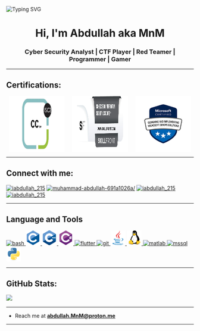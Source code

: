 
![Typing SVG](https://readme-typing-svg.herokuapp.com?font=Ubuntu&color=%2336BCF7&vCenter=true&height=35&lines=%23+Cyber+Security+Analyst;%E2%9C%93+Programmer;%E2%9C%93+Pentester;%E2%9C%93+CTF+Player+;%E2%9C%93+Red+Teamer;%E2%9C%93+Gamer)

<h1 align="center">Hi, I'm Abdullah aka MnM</h1>
<h3 align="center">Cyber Security Analyst | CTF Player | Red Teamer | Programmer | Gamer</h3>

---

## Certifications:
<div style="text-align: center; display: flex; justify-content: center; gap: 20px;">
    <img src="Images/CC.png" alt="CC" width="150">
    <img src="Images/ISO.png" alt="Information Security Associate" width="150">
    <img src="Images/DevOps.png" alt="Microsoft DevOps" width="150">
</div>
    
---

## Connect with me:
<p align="left">
<a href="https://twitter.com/iabdullah_215" target="blank"><img align="center" src="https://raw.githubusercontent.com/rahuldkjain/github-profile-readme-generator/master/src/images/icons/Social/twitter.svg" alt="iabdullah_215" height="30" width="40" /></a>
<a href="https://linkedin.com/in/muhammad-abdullah-691a1026a/" target="blank"><img align="center" src="https://raw.githubusercontent.com/rahuldkjain/github-profile-readme-generator/master/src/images/icons/Social/linked-in-alt.svg" alt="muhammad-abdullah-691a1026a/" height="30" width="40" /></a>
<a href="https://medium.com/iabdullah_215" target="blank"><img align="center" src="https://raw.githubusercontent.com/rahuldkjain/github-profile-readme-generator/master/src/images/icons/Social/medium.svg" alt="iabdullah_215" height="30" width="40" /></a>
<a href="https://discord.gg/iabdullah_215" target="blank"><img align="center" src="https://raw.githubusercontent.com/rahuldkjain/github-profile-readme-generator/master/src/images/icons/Social/discord.svg" alt="iabdullah_215" height="30" width="40" /></a>
</p>

---

## Language and Tools
<p align="left"> <a href="https://www.gnu.org/software/bash/" target="_blank" rel="noreferrer"> <img src="https://www.vectorlogo.zone/logos/gnu_bash/gnu_bash-icon.svg" alt="bash" width="40" height="40"/> </a> <a href="https://www.cprogramming.com/" target="_blank" rel="noreferrer"> <img src="https://raw.githubusercontent.com/devicons/devicon/master/icons/c/c-original.svg" alt="c" width="40" height="40"/> </a> <a href="https://www.w3schools.com/cpp/" target="_blank" rel="noreferrer"> <img src="https://raw.githubusercontent.com/devicons/devicon/master/icons/cplusplus/cplusplus-original.svg" alt="cplusplus" width="40" height="40"/> </a> <a href="https://www.w3schools.com/cs/" target="_blank" rel="noreferrer"> <img src="https://raw.githubusercontent.com/devicons/devicon/master/icons/csharp/csharp-original.svg" alt="csharp" width="40" height="40"/> </a> <a href="https://flutter.dev" target="_blank" rel="noreferrer"> <img src="https://www.vectorlogo.zone/logos/flutterio/flutterio-icon.svg" alt="flutter" width="40" height="40"/> </a> <a href="https://git-scm.com/" target="_blank" rel="noreferrer"> <img src="https://www.vectorlogo.zone/logos/git-scm/git-scm-icon.svg" alt="git" width="40" height="40"/> </a> <a href="https://www.java.com" target="_blank" rel="noreferrer"> <img src="https://raw.githubusercontent.com/devicons/devicon/master/icons/java/java-original.svg" alt="java" width="40" height="40"/> </a> <a href="https://www.linux.org/" target="_blank" rel="noreferrer"> <img src="https://raw.githubusercontent.com/devicons/devicon/master/icons/linux/linux-original.svg" alt="linux" width="40" height="40"/> </a> <a href="https://www.mathworks.com/" target="_blank" rel="noreferrer"> <img src="https://upload.wikimedia.org/wikipedia/commons/2/21/Matlab_Logo.png" alt="matlab" width="40" height="40"/> </a> <a href="https://www.microsoft.com/en-us/sql-server" target="_blank" rel="noreferrer"> <img src="https://www.svgrepo.com/show/303229/microsoft-sql-server-logo.svg" alt="mssql" width="40" height="40"/> </a> <a href="https://www.python.org" target="_blank" rel="noreferrer"> <img src="https://raw.githubusercontent.com/devicons/devicon/master/icons/python/python-original.svg" alt="python" width="40" height="40"/> </a> </p>

---

## GitHub Stats:
![](https://github-readme-stats.vercel.app/api/top-langs/?username=iabdullah215&theme=radical&hide_border=false&include_all_commits=false&count_private=false&layout=compact)

---

- Reach me at **abdullah.MnM@proton.me**

---
